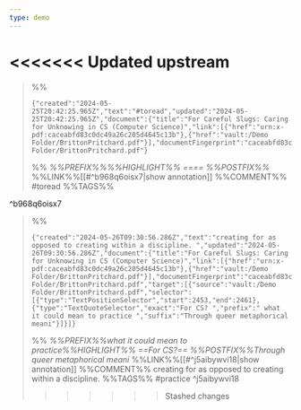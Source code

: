 ```yaml
---
type: demo
---
```

<<<<<<< Updated upstream
=======



>%%
>```annotation-json
>{"created":"2024-05-25T20:42:25.965Z","text":"#toread","updated":"2024-05-25T20:42:25.965Z","document":{"title":"For Careful Slugs: Caring for Unknowing in CS (Computer Science)","link":[{"href":"urn:x-pdf:caceabfd83c0dc49a26c205d4645c13b"},{"href":"vault:/Demo Folder/BrittonPritchard.pdf"}],"documentFingerprint":"caceabfd83c0dc49a26c205d4645c13b"},"uri":"vault:/Demo Folder/BrittonPritchard.pdf"}
>```
>%%
>*%%PREFIX%%%%HIGHLIGHT%% ==== %%POSTFIX%%*
>%%LINK%%[[#^b968q6oisx7|show annotation]]
>%%COMMENT%%
>#toread
>%%TAGS%%
>
^b968q6oisx7


>%%
>```annotation-json
>{"created":"2024-05-26T09:30:56.286Z","text":"creating for as opposed to creating within a discipline. ","updated":"2024-05-26T09:30:56.286Z","document":{"title":"For Careful Slugs: Caring for Unknowing in CS (Computer Science)","link":[{"href":"urn:x-pdf:caceabfd83c0dc49a26c205d4645c13b"},{"href":"vault:/Demo Folder/BrittonPritchard.pdf"}],"documentFingerprint":"caceabfd83c0dc49a26c205d4645c13b"},"uri":"vault:/Demo Folder/BrittonPritchard.pdf","target":[{"source":"vault:/Demo Folder/BrittonPritchard.pdf","selector":[{"type":"TextPositionSelector","start":2453,"end":2461},{"type":"TextQuoteSelector","exact":"For CS? ","prefix":" what it could mean to practice ","suffix":"Through queer metaphorical meani"}]}]}
>```
>%%
>*%%PREFIX%%what it could mean to practice%%HIGHLIGHT%% ==For CS?== %%POSTFIX%%Through queer metaphorical meani*
>%%LINK%%[[#^j5aibywvi18|show annotation]]
>%%COMMENT%%
>creating for as opposed to creating within a discipline. 
>%%TAGS%%
>#practice
^j5aibywvi18
>>>>>>> Stashed changes
